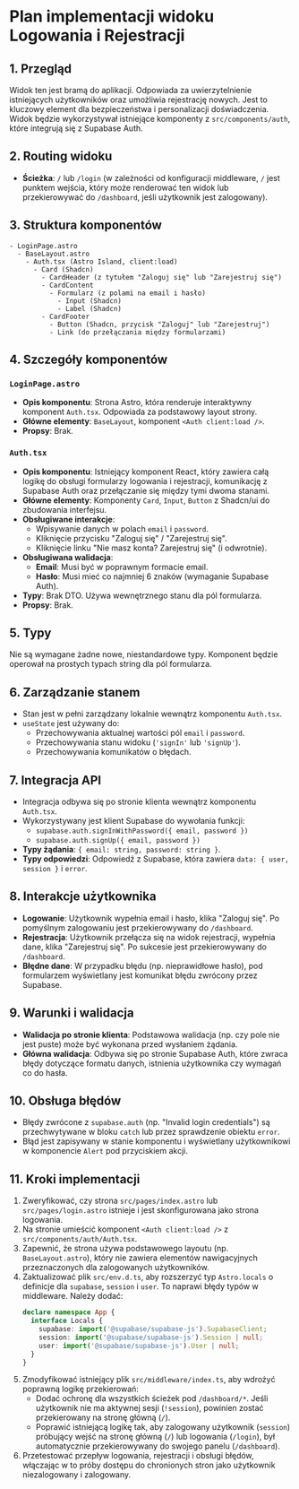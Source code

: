 # Plan implementacji widoku Logowania i Rejestracji

## 1. Przegląd
Widok ten jest bramą do aplikacji. Odpowiada za uwierzytelnienie istniejących użytkowników oraz umożliwia rejestrację nowych. Jest to kluczowy element dla bezpieczeństwa i personalizacji doświadczenia. Widok będzie wykorzystywał istniejące komponenty z `src/components/auth`, które integrują się z Supabase Auth.

## 2. Routing widoku
- **Ścieżka**: `/` lub `/login` (w zależności od konfiguracji middleware, `/` jest punktem wejścia, który może renderować ten widok lub przekierowywać do `/dashboard`, jeśli użytkownik jest zalogowany).

## 3. Struktura komponentów
```
- LoginPage.astro
  - BaseLayout.astro
    - Auth.tsx (Astro Island, client:load)
      - Card (Shadcn)
        - CardHeader (z tytułem "Zaloguj się" lub "Zarejestruj się")
        - CardContent
          - Formularz (z polami na email i hasło)
            - Input (Shadcn)
            - Label (Shadcn)
        - CardFooter
          - Button (Shadcn, przycisk "Zaloguj" lub "Zarejestruj")
          - Link (do przełączania między formularzami)
```

## 4. Szczegóły komponentów
### `LoginPage.astro`
- **Opis komponentu**: Strona Astro, która renderuje interaktywny komponent `Auth.tsx`. Odpowiada za podstawowy layout strony.
- **Główne elementy**: `BaseLayout`, komponent `<Auth client:load />`.
- **Propsy**: Brak.

### `Auth.tsx`
- **Opis komponentu**: Istniejący komponent React, który zawiera całą logikę do obsługi formularzy logowania i rejestracji, komunikację z Supabase Auth oraz przełączanie się między tymi dwoma stanami.
- **Główne elementy**: Komponenty `Card`, `Input`, `Button` z Shadcn/ui do zbudowania interfejsu.
- **Obsługiwane interakcje**:
  - Wpisywanie danych w polach `email` i `password`.
  - Kliknięcie przycisku "Zaloguj się" / "Zarejestruj się".
  - Kliknięcie linku "Nie masz konta? Zarejestruj się" (i odwrotnie).
- **Obsługiwana walidacja**:
  - **Email**: Musi być w poprawnym formacie email.
  - **Hasło**: Musi mieć co najmniej 6 znaków (wymaganie Supabase Auth).
- **Typy**: Brak DTO. Używa wewnętrznego stanu dla pól formularza.
- **Propsy**: Brak.

## 5. Typy
Nie są wymagane żadne nowe, niestandardowe typy. Komponent będzie operował na prostych typach string dla pól formularza.

## 6. Zarządzanie stanem
- Stan jest w pełni zarządzany lokalnie wewnątrz komponentu `Auth.tsx`.
- `useState` jest używany do:
  - Przechowywania aktualnej wartości pól `email` i `password`.
  - Przechowywania stanu widoku (`'signIn'` lub `'signUp'`).
  - Przechowywania komunikatów o błędach.

## 7. Integracja API
- Integracja odbywa się po stronie klienta wewnątrz komponentu `Auth.tsx`.
- Wykorzystywany jest klient Supabase do wywołania funkcji:
  - `supabase.auth.signInWithPassword({ email, password })`
  - `supabase.auth.signUp({ email, password })`
- **Typy żądania**: `{ email: string, password: string }`.
- **Typy odpowiedzi**: Odpowiedź z Supabase, która zawiera `data: { user, session }` i `error`.

## 8. Interakcje użytkownika
- **Logowanie**: Użytkownik wypełnia email i hasło, klika "Zaloguj się". Po pomyślnym zalogowaniu jest przekierowywany do `/dashboard`.
- **Rejestracja**: Użytkownik przełącza się na widok rejestracji, wypełnia dane, klika "Zarejestruj się". Po sukcesie jest przekierowywany do `/dashboard`.
- **Błędne dane**: W przypadku błędu (np. nieprawidłowe hasło), pod formularzem wyświetlany jest komunikat błędu zwrócony przez Supabase.

## 9. Warunki i walidacja
- **Walidacja po stronie klienta**: Podstawowa walidacja (np. czy pole nie jest puste) może być wykonana przed wysłaniem żądania.
- **Główna walidacja**: Odbywa się po stronie Supabase Auth, które zwraca błędy dotyczące formatu danych, istnienia użytkownika czy wymagań co do hasła.

## 10. Obsługa błędów
- Błędy zwrócone z `supabase.auth` (np. "Invalid login credentials") są przechwytywane w bloku `catch` lub przez sprawdzenie obiektu `error`.
- Błąd jest zapisywany w stanie komponentu i wyświetlany użytkownikowi w komponencie `Alert` pod przyciskiem akcji.

## 11. Kroki implementacji
1. Zweryfikować, czy strona `src/pages/index.astro` lub `src/pages/login.astro` istnieje i jest skonfigurowana jako strona logowania.
2. Na stronie umieścić komponent `<Auth client:load />` z `src/components/auth/Auth.tsx`.
3. Zapewnić, że strona używa podstawowego layoutu (np. `BaseLayout.astro`), który nie zawiera elementów nawigacyjnych przeznaczonych dla zalogowanych użytkowników.
4. Zaktualizować plik `src/env.d.ts`, aby rozszerzyć typ `Astro.locals` o definicje dla `supabase`, `session` i `user`. To naprawi błędy typów w middleware. Należy dodać:
   ```typescript
   declare namespace App {
     interface Locals {
       supabase: import('@supabase/supabase-js').SupabaseClient;
       session: import('@supabase/supabase-js').Session | null;
       user: import('@supabase/supabase-js').User | null;
     }
   }
   ```
5. Zmodyfikować istniejący plik `src/middleware/index.ts`, aby wdrożyć poprawną logikę przekierowań:
   - Dodać ochronę dla wszystkich ścieżek pod `/dashboard/*`. Jeśli użytkownik nie ma aktywnej sesji (`!session`), powinien zostać przekierowany na stronę główną (`/`).
   - Poprawić istniejącą logikę tak, aby zalogowany użytkownik (`session`) próbujący wejść na stronę główną (`/`) lub logowania (`/login`), był automatycznie przekierowywany do swojego panelu (`/dashboard`).
6. Przetestować przepływ logowania, rejestracji i obsługi błędów, włączając w to próby dostępu do chronionych stron jako użytkownik niezalogowany i zalogowany. 